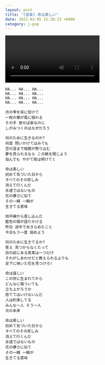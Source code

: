 ```yaml
---
layout: post
title: "[音楽] 命は美しい"
date: 2022-03-05 15:20:23 +0900
category: j-pop
---
```


<div class="video-container">
    <video id="player" class="video-js vjs-default-skin vjs-big-play-centered" data-json="/public/json/j-pop/命は美しい.json"></video>
</div>

```
HA... HA... HA...
HA... HA... HA...
HA... HA... HA...
HA... HA... HA...

月の雫を背に受けて
一枚の葉が風に揺れる
その手 放せば楽なのに
しがみつくのはなぜだろう

何のために生きるのか?
何度 問いかけてはみても
空の涯まで暗闇が黙り込む
夢を見られるなら この瞼を閉じよう
悩んでも やがて夜は明けてく

命は美しい
初めて気づいた日から
すべてのその悲しみ
消えて行くんだ
永遠ではないもの
花の儚さに似て
その一瞬 一瞬が
生きてる意味

地平線から差し込んだ
藍色の陽が語りかける
昨日 途中であきらめたこと
今日もう一度 始めよう

何のために生きてるか?
答え 見つからなくたって
目の前にある真実は一つだけ
それがしあわせだと教えられるよりも
足下に咲いた花を見つけろ!

命は逞しい
この世に生まれてから
どんなに傷ついても
立ち上がろうか
捨ててはいけないんだ
人は約束してる
みんな一人 そう一人
次の未来

命は美しい
初めて気づいた日から
すべてのその悲しみ
消えて行くんだ
永遠ではないもの
花の儚さに似て
その一瞬 一瞬が
生きてる意味
```